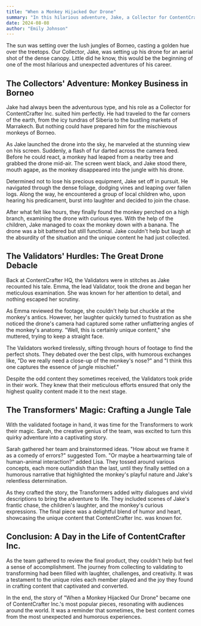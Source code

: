 ```yaml
---
title: "When a Monkey Hijacked Our Drone"
summary: "In this hilarious adventure, Jake, a Collector for ContentCrafter Inc., finds himself chasing a mischievous monkey through the jungles of Borneo after it hijacks his drone. The Validators at HQ have a field day sifting through the quirky footage, while the Transformers creatively turn the tale into a captivating and humorous story. This lighthearted narrative showcases the unique and amusing experiences of the team as they navigate their roles in crafting engaging content."
date: 2024-08-08
author: "Emily Johnson"
---
```


The sun was setting over the lush jungles of Borneo, casting a golden hue over the treetops. Our Collector, Jake, was setting up his drone for an aerial shot of the dense canopy. Little did he know, this would be the beginning of one of the most hilarious and unexpected adventures of his career.

## The Collectors' Adventure: Monkey Business in Borneo

Jake had always been the adventurous type, and his role as a Collector for ContentCrafter Inc. suited him perfectly. He had traveled to the far corners of the earth, from the icy tundras of Siberia to the bustling markets of Marrakech. But nothing could have prepared him for the mischievous monkeys of Borneo.

As Jake launched the drone into the sky, he marveled at the stunning view on his screen. Suddenly, a flash of fur darted across the camera feed. Before he could react, a monkey had leaped from a nearby tree and grabbed the drone mid-air. The screen went black, and Jake stood there, mouth agape, as the monkey disappeared into the jungle with his drone.

Determined not to lose his precious equipment, Jake set off in pursuit. He navigated through the dense foliage, dodging vines and leaping over fallen logs. Along the way, he encountered a group of local children who, upon hearing his predicament, burst into laughter and decided to join the chase.

After what felt like hours, they finally found the monkey perched on a high branch, examining the drone with curious eyes. With the help of the children, Jake managed to coax the monkey down with a banana. The drone was a bit battered but still functional. Jake couldn't help but laugh at the absurdity of the situation and the unique content he had just collected.

## The Validators' Hurdles: The Great Drone Debacle

Back at ContentCrafter HQ, the Validators were in stitches as Jake recounted his tale. Emma, the lead Validator, took the drone and began her meticulous examination. She was known for her attention to detail, and nothing escaped her scrutiny.

As Emma reviewed the footage, she couldn't help but chuckle at the monkey's antics. However, her laughter quickly turned to frustration as she noticed the drone's camera had captured some rather unflattering angles of the monkey's anatomy. "Well, this is certainly unique content," she muttered, trying to keep a straight face.

The Validators worked tirelessly, sifting through hours of footage to find the perfect shots. They debated over the best clips, with humorous exchanges like, "Do we really need a close-up of the monkey's nose?" and "I think this one captures the essence of jungle mischief."

Despite the odd content they sometimes received, the Validators took pride in their work. They knew that their meticulous efforts ensured that only the highest quality content made it to the next stage.

## The Transformers' Magic: Crafting a Jungle Tale

With the validated footage in hand, it was time for the Transformers to work their magic. Sarah, the creative genius of the team, was excited to turn this quirky adventure into a captivating story.

Sarah gathered her team and brainstormed ideas. "How about we frame it as a comedy of errors?" suggested Tom. "Or maybe a heartwarming tale of human-animal interaction?" added Lisa. They tossed around various concepts, each more outlandish than the last, until they finally settled on a humorous narrative that highlighted the monkey's playful nature and Jake's relentless determination.

As they crafted the story, the Transformers added witty dialogues and vivid descriptions to bring the adventure to life. They included scenes of Jake's frantic chase, the children's laughter, and the monkey's curious expressions. The final piece was a delightful blend of humor and heart, showcasing the unique content that ContentCrafter Inc. was known for.

## Conclusion: A Day in the Life of ContentCrafter Inc.

As the team gathered to review the final product, they couldn't help but feel a sense of accomplishment. The journey from collecting to validating to transforming had been filled with laughter, challenges, and creativity. It was a testament to the unique roles each member played and the joy they found in crafting content that captivated and converted.

In the end, the story of "When a Monkey Hijacked Our Drone" became one of ContentCrafter Inc.'s most popular pieces, resonating with audiences around the world. It was a reminder that sometimes, the best content comes from the most unexpected and humorous experiences.

